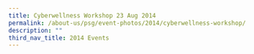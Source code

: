 ```yaml
---
title: Cyberwellness Workshop 23 Aug 2014
permalink: /about-us/psg/event-photos/2014/cyberwellness-workshop/
description: ""
third_nav_title: 2014 Events
---
```

